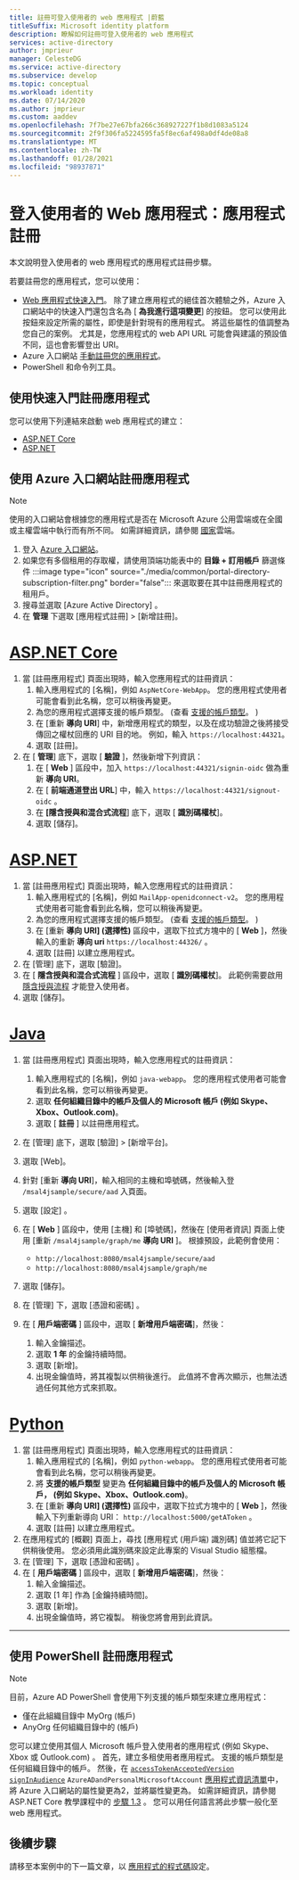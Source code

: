 ```yaml
---
title: 註冊可登入使用者的 web 應用程式 |蔚藍
titleSuffix: Microsoft identity platform
description: 瞭解如何註冊可登入使用者的 web 應用程式
services: active-directory
author: jmprieur
manager: CelesteDG
ms.service: active-directory
ms.subservice: develop
ms.topic: conceptual
ms.workload: identity
ms.date: 07/14/2020
ms.author: jmprieur
ms.custom: aaddev
ms.openlocfilehash: 7f7be27e67bfa266c368927227f1b8d1083a5124
ms.sourcegitcommit: 2f9f306fa5224595fa5f8ec6af498a0df4de08a8
ms.translationtype: MT
ms.contentlocale: zh-TW
ms.lasthandoff: 01/28/2021
ms.locfileid: "98937871"
---
```

# <a name="web-app-that-signs-in-users-app-registration"></a>登入使用者的 Web 應用程式：應用程式註冊

本文說明登入使用者的 web 應用程式的應用程式註冊步驟。

若要註冊您的應用程式，您可以使用：

- [Web 應用程式快速入門](#register-an-app-by-using-the-quickstarts)。 除了建立應用程式的絕佳首次體驗之外，Azure 入口網站中的快速入門還包含名為 [ **為我進行這項變更**] 的按鈕。 您可以使用此按鈕來設定所需的屬性，即使是針對現有的應用程式。 將這些屬性的值調整為您自己的案例。 尤其是，您應用程式的 web API URL 可能會與建議的預設值不同，這也會影響登出 URI。
- Azure 入口網站 [手動註冊您的應用程式](#register-an-app-by-using-the-azure-portal)。
- PowerShell 和命令列工具。

## <a name="register-an-app-by-using-the-quickstarts"></a>使用快速入門註冊應用程式

您可以使用下列連結來啟動 web 應用程式的建立：

- [ASP.NET Core](https://aka.ms/aspnetcore2-1-aad-quickstart-v2)
- [ASP.NET](https://ms.portal.azure.com/#blade/Microsoft_AAD_RegisteredApps/applicationsListBlade/quickStartType/AspNetWebAppQuickstartPage/sourceType/docs)

## <a name="register-an-app-by-using-the-azure-portal"></a>使用 Azure 入口網站註冊應用程式

> [!NOTE]
> 使用的入口網站會根據您的應用程式是否在 Microsoft Azure 公用雲端或在全國或主權雲端中執行而有所不同。 如需詳細資訊，請參閱 [國家](./authentication-national-cloud.md#app-registration-endpoints)雲端。


1. 登入 <a href="https://portal.azure.com/" target="_blank">Azure 入口網站<span class="docon docon-navigate-external x-hidden-focus"></span></a>。 
1. 如果您有多個租用的存取權，請使用頂端功能表中的 **目錄 + 訂用帳戶** 篩選條件 :::image type="icon" source="./media/common/portal-directory-subscription-filter.png" border="false"::: 來選取要在其中註冊應用程式的租用戶。
1. 搜尋並選取 [Azure Active Directory]  。
1. 在 **管理** 下選取 [應用程式註冊] > [新增註冊]。

# <a name="aspnet-core"></a>[ASP.NET Core](#tab/aspnetcore)

1. 當 [註冊應用程式] 頁面出現時，輸入您應用程式的註冊資訊：
   1. 輸入應用程式的 [名稱]，例如 `AspNetCore-WebApp`。 您的應用程式使用者可能會看到此名稱，您可以稍後再變更。
   1. 為您的應用程式選擇支援的帳戶類型。  (查看 [支援的帳戶類型](./v2-supported-account-types.md)。 ) 
   1. 在 [重新 **導向 URI**] 中，新增應用程式的類型，以及在成功驗證之後將接受傳回之權杖回應的 URI 目的地。 例如，輸入 `https://localhost:44321`。
   1. 選取 [註冊]。
1. 在 [ **管理**] 底下，選取 [ **驗證** ]，然後新增下列資訊：
   1. 在 [ **Web** ] 區段中，加入 `https://localhost:44321/signin-oidc` 做為重新 **導向 URI**。
   1. 在 [ **前端通道登出 URL**] 中，輸入 `https://localhost:44321/signout-oidc` 。
   1. 在 **[隱含授與和混合式流程**] 底下，選取 [ **識別碼權杖**]。
   1. 選取 [儲存]。
   
# <a name="aspnet"></a>[ASP.NET](#tab/aspnet)

1. 當 [註冊應用程式] 頁面出現時，輸入您應用程式的註冊資訊：
   1. 輸入應用程式的 [名稱]，例如 `MailApp-openidconnect-v2`。 您的應用程式使用者可能會看到此名稱，您可以稍後再變更。
   1. 為您的應用程式選擇支援的帳戶類型。  (查看 [支援的帳戶類型](./v2-supported-account-types.md)。 ) 
   1. 在 [重新 **導向 URI] (選擇性)** 區段中，選取下拉式方塊中的 [ **Web** ]，然後輸入的重新 **導向 uri** `https://localhost:44326/` 。
   1. 選取 [註冊] 以建立應用程式。
1. 在 [管理] 底下，選取 [驗證]。
1. 在 [ **隱含授與和混合式流程** ] 區段中，選取 [ **識別碼權杖**]。 此範例需要啟用 [隱含授與流程](v2-oauth2-implicit-grant-flow.md) 才能登入使用者。
1. 選取 [儲存]。

# <a name="java"></a>[Java](#tab/java)

1. 當 [註冊應用程式] 頁面出現時，輸入您應用程式的註冊資訊： 
    1. 輸入應用程式的 [名稱]，例如 `java-webapp`。 您的應用程式使用者可能會看到此名稱，您可以稍後再變更。 
    1. 選取 **任何組織目錄中的帳戶及個人的 Microsoft 帳戶 (例如 Skype、Xbox、Outlook.com)**。
    1. 選取 [ **註冊** ] 以註冊應用程式。
1. 在 [管理] 底下，選取 [驗證] > [新增平台]。
1. 選取 [Web]。
1. 針對 [重新 **導向 URI**]，輸入相同的主機和埠號碼，然後輸入登 `/msal4jsample/secure/aad` 入頁面。 
1. 選取 [設定] 。
1. 在 [ **Web** ] 區段中，使用 [主機] 和 [埠號碼]，然後在 [使用者資訊] 頁面上使用 [重新 `/msal4jsample/graph/me` **導向 URI** ]。
根據預設，此範例會使用：
   - `http://localhost:8080/msal4jsample/secure/aad`
   - `http://localhost:8080/msal4jsample/graph/me`

1. 選取 [儲存]。
1. 在 [管理]  下，選取 [憑證和密碼]  。
1. 在 [ **用戶端密碼** ] 區段中，選取 [ **新增用戶端密碼**]，然後：

   1. 輸入金鑰描述。
   1. 選取 **1 年** 的金鑰持續時間。
   1. 選取 [新增]。
   1. 出現金鑰值時，將其複製以供稍後進行。 此值將不會再次顯示，也無法透過任何其他方式來抓取。

# <a name="python"></a>[Python](#tab/python)

1. 當 [註冊應用程式] 頁面出現時，輸入您應用程式的註冊資訊：
   1. 輸入應用程式的 [名稱]，例如 `python-webapp`。 您的應用程式使用者可能會看到此名稱，您可以稍後再變更。
   1. 將 **支援的帳戶類型** 變更為 **任何組織目錄中的帳戶及個人的 Microsoft 帳戶， (例如 Skype、Xbox、Outlook.com)**。
   1. 在 [重新 **導向 URI] (選擇性)** 區段中，選取下拉式方塊中的 [ **Web** ]，然後輸入下列重新導向 URI： `http://localhost:5000/getAToken` 。
   1. 選取 [註冊] 以建立應用程式。
1. 在應用程式的 [概觀] 頁面上，尋找 [應用程式 (用戶端) 識別碼] 值並將它記下供稍後使用。 您必須用此識別碼來設定此專案的 Visual Studio 組態檔。
1. 在 [管理]  下，選取 [憑證和密碼]  。
1. 在 [ **用戶端密碼** ] 區段中，選取 [ **新增用戶端密碼**]，然後：
   1. 輸入金鑰描述。
   1. 選取 [1 年]  作為 [金鑰持續時間]。
   1. 選取 [新增]。
   1. 出現金鑰值時，將它複製。 稍後您將會用到此資訊。
---

## <a name="register-an-app-by-using-powershell"></a>使用 PowerShell 註冊應用程式

> [!NOTE]
> 目前，Azure AD PowerShell 會使用下列支援的帳戶類型來建立應用程式：
>
> - 僅在此組織目錄中 MyOrg (帳戶) 
> - AnyOrg 任何組織目錄中的 (帳戶) 
>
> 您可以建立使用其個人 Microsoft 帳戶登入使用者的應用程式 (例如 Skype、Xbox 或 Outlook.com) 。 首先，建立多租使用者應用程式。 支援的帳戶類型是任何組織目錄中的帳戶。 然後，在 [`accessTokenAcceptedVersion`](./reference-app-manifest.md#accesstokenacceptedversion-attribute)  [`signInAudience`](./reference-app-manifest.md#signinaudience-attribute) `AzureADandPersonalMicrosoftAccount` [應用程式資訊清單](./reference-app-manifest.md)中，將 Azure 入口網站的屬性變更為2，並將屬性變更為。 如需詳細資訊，請參閱 ASP.NET Core 教學課程中的 [步驟 1.3](https://github.com/Azure-Samples/active-directory-aspnetcore-webapp-openidconnect-v2/tree/master/1-WebApp-OIDC/1-3-AnyOrgOrPersonal#step-1-register-the-sample-with-your-azure-ad-tenant) 。 您可以用任何語言將此步驟一般化至 web 應用程式。

## <a name="next-steps"></a>後續步驟

請移至本案例中的下一篇文章，以 [應用程式的程式碼](scenario-web-app-sign-user-app-configuration.md)設定。
